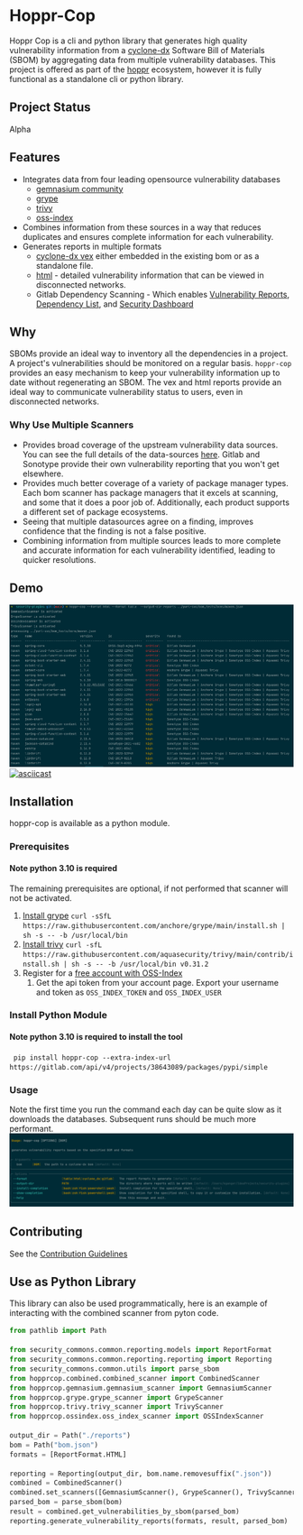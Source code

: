# Hoppr-Cop

Hoppr Cop is a cli and python library that generates high quality vulnerability information from a [cyclone-dx](https://cyclonedx.org/)
Software Bill of Materials (SBOM) by aggregating data from multiple vulnerability databases.
This project is offered as part of the [hoppr](https://hoppr.dev/) ecosystem, however it is fully functional as a standalone cli or python library. 

## Project Status

Alpha 

## Features

* Integrates data from four leading opensource vulnerability databases 
  * [gemnasium community](https://advisories.gitlab.com)
  * [grype](https://github.com/anchore/grype)
  * [trivy](https://aquasecurity.github.io/trivy/v0.31.2/)
  * [oss-index](https://ossindex.sonatype.org/)
* Combines information from these sources in a way that reduces duplicates and ensures complete information for each vulnerability. 
* Generates reports in multiple formats
  * [cyclone-dx vex](https://cyclonedx.org/capabilities/vex/) either embedded in the existing bom or as a standalone file.  
  * [html](https://lmco.gitlab.io/hoppr/utilities/supply-chain-security/hoppr-cop/npm-vulnerabilities.html) - detailed vulnerability information that can be viewed in disconnected networks. 
  * Gitlab Dependency Scanning - Which enables  [Vulnerability Reports](https://docs.gitlab.com/ee/user/application_security/vulnerability_report/),
  [Dependency List](https://docs.gitlab.com/ee/user/application_security/dependency_list/), and [Security Dashboard](https://docs.gitlab.com/ee/user/application_security/security_dashboard/)
  
## Why 

SBOMs provide an ideal way to inventory all the dependencies in a project. A project's vulnerabilities should be monitored on a regular basis. 
`hoppr-cop` provides an easy mechanism to keep your vulnerability information up to date without regenerating an SBOM. 
The vex and html reports provide an ideal way to communicate vulnerability status to users, even in disconnected networks.  

### Why Use Multiple Scanners

- Provides broad coverage of the upstream vulnerability data sources.  You can see the full details of the data-sources [here](docs/data-sources.md). Gitlab and Sonotype provide their own vulnerability reporting that you won't get elsewhere. 
- Provides much better coverage of a variety of package manager types.  Each bom scanner has package managers that it excels at scanning, and some that it does a poor job of.  Additionally, each product supports a different set of package ecosystems.
- Seeing that multiple datasources agree on a finding, improves confidence that the finding is not a false positive. 
- Combining information from multiple sources leads to more complete and accurate information for each vulnerability identified, leading to quicker resolutions. 

## Demo
![](docs/example.png)
[![asciicast](https://asciinema.org/a/sbQOjmD21IpewQEdg6DBVq7iR.svg)](https://asciinema.org/a/sbQOjmD21IpewQEdg6DBVq7iR)

## Installation 

hoppr-cop is available as a python module.   

### Prerequisites

#### Note python 3.10 is required 
The remaining prerequisites are optional, if not performed that scanner will not be activated. 

1. [Install grype](https://github.com/anchore/grype#installation) `curl -sSfL https://raw.githubusercontent.com/anchore/grype/main/install.sh | sh -s -- -b /usr/local/bin`
2. [Install trivy](https://aquasecurity.github.io/trivy/v0.31.2/getting-started/installation/) `curl -sfL https://raw.githubusercontent.com/aquasecurity/trivy/main/contrib/install.sh | sh -s -- -b /usr/local/bin v0.31.2`
3. Register for a [free account with OSS-Index](https://ossindex.sonatype.org/user/register)
   1. Get the api token from your account page.  Export your username and token as `OSS_INDEX_TOKEN` and `OSS_INDEX_USER`

### Install Python Module 

#### Note python 3.10 is required to install the tool

` pip install hoppr-cop --extra-index-url https://gitlab.com/api/v4/projects/38643089/packages/pypi/simple`

### Usage

Note the first time you run the command each day can be quite slow as it downloads the databases.  Subsequent runs should be much more performant. 
![](docs/usage.png)
## Contributing 

See the [Contribution Guidelines](docs/contributing.md)

## Use as Python Library

This library can also be used programmatically, here is an example of interacting with the combined scanner from pyton code. 
```python
from pathlib import Path

from security_commons.common.reporting.models import ReportFormat
from security_commons.common.reporting.reporting import Reporting
from security_commons.common.utils import parse_sbom
from hopprcop.combined.combined_scanner import CombinedScanner
from hopprcop.gemnasium.gemnasium_scanner import GemnasiumScanner
from hopprcop.grype.grype_scanner import GrypeScanner
from hopprcop.trivy.trivy_scanner import TrivyScanner
from hopprcop.ossindex.oss_index_scanner import OSSIndexScanner

output_dir = Path("./reports")
bom = Path("bom.json")
formats = [ReportFormat.HTML]

reporting = Reporting(output_dir, bom.name.removesuffix(".json"))
combined = CombinedScanner()
combined.set_scanners([GemnasiumScanner(), GrypeScanner(), TrivyScanner, OSSIndexScanner()])
parsed_bom = parse_sbom(bom)
result = combined.get_vulnerabilities_by_sbom(parsed_bom)
reporting.generate_vulnerability_reports(formats, result, parsed_bom)
```


